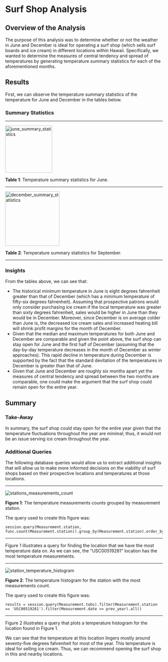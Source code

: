 # Surf Shop Analysis

## Overview of the Analysis
The purpose of this analysis was to determine whether or not the weather in June and December is ideal for operating a surf shop (which sells surf boards and ice cream) in different locations within Hawaii. Specifically, we wanted to determine the measures of central tendency and spread of temperatures by generating temperature summary statistics for each of the aforementioned months.

## Results
First, we can observe the temperature summary statistics of the temperature for June and December in the tables below.

### Summary Statistics
_____

<img width="150" alt="june_summary_statistics" src="https://user-images.githubusercontent.com/80941606/192936315-07b2c8a2-df6c-4018-bcc9-7f7060700b68.png">

**Table 1**: Temperature summary statistics for June.

_____

<img width="173" alt="december_summary_statistics" src="https://user-images.githubusercontent.com/80941606/192936339-1c452a8f-043b-4d2c-bd7a-5027fe13962a.png">

**Table 2**: Temperature summary statistics for September.

_____

### Insights

From the tables above, we can see that:
* The historical minimum temperature in June is eight degrees fahrenheit greater than that of December (which has a minimum temperature of fifty-six degrees fahrenheit). Assuming that prospective patrons would only consider purchasing ice cream if the local temperature was greater than sixty degrees fahrenheit, sales would be higher in June than they would be in December. Moreover, since December is on average colder than June is, the decreased ice cream sales and increased heating bill will shrink profit margins for the month of December.
* Given that the median and maximum temperatures for both June and December are comparable and given the point above, the surf shop can stay open for June and the first half of December (assuming that the day-by-day temperature decreases in the month of December as winter approaches). This rapid decline in temperature during December is supported by the fact that the standard devitation of the temperatures in December is greater than that of June.
* Given that June and December are roughly six months apart yet the measures of central tendency and spread between the two months are comparable, one could make the argument that the surf shop could remain open for the entire year.

## Summary

### Take-Away
In summary, the surf shop could stay open for the entire year given that the temperature fluctuations throughout the year are minimal; thus, it would not be an issue serving ice cream throughout the year.

### Additional Queries
The following database queries would allow us to extract additional insights that will allow us to make more informed decisions on the viability of surf shops based on their prospective locations and temperatures at those locations.

_____

![stations_measurements_count](https://user-images.githubusercontent.com/80941606/193129043-ae5d9348-1fb3-404f-9662-d84aec70957f.png)

**Figure 1**: The temperature measurements counts grouped by measurement station.

The query used to create this figure was:
```
session.query(Measurement.station, func.count(Measurement.station)).group_by(Measurement.station).order_by(func.count(Measurement.station).desc()).all()
```
_____

Figure 1 illustrates a query for finding the location that we have the most temperature data on. As we can see, the "USC00519281" location has the most temperature measurements.

_____

![station_temperature_histogram](https://user-images.githubusercontent.com/80941606/193129061-43955b7d-82bf-4e51-94e4-b4685008d9da.png)

**Figure 2**: The temperature histogram for the station with the most measurements count.

The query used to create this figure was:
```
results = session.query(Measurement.tobs).filter(Measurement.station == 'USC00519281').filter(Measurement.date >= prev_year).all()
```
_____

Figure 2 illustrates a query that plots a temperature histogram for the location found in Figure 1. 

We can see that the temperature at this location lingers mostly around seventy-five degrees fahrenheit for most of the year. This temperature is ideal for selling ice cream. Thus, we can recommend opening the surf shop in this and nearby locations.

